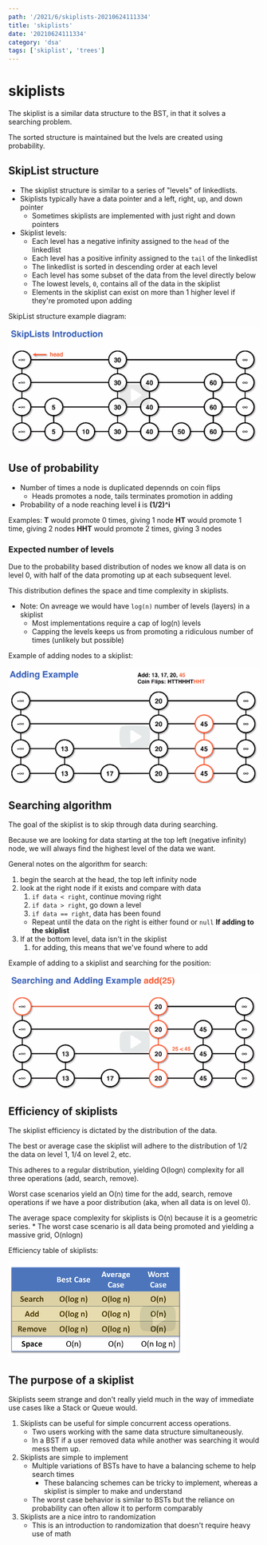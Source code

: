 ```yaml
---
path: '/2021/6/skiplists-20210624111334'
title: 'skiplists'
date: '20210624111334'
category: 'dsa'
tags: ['skiplist', 'trees']
---
```


# skiplists
The skiplist is a similar data structure to the BST, in that it solves a searching problem.

The sorted structure is maintained but the lvels are created using probability.

## SkipList structure
* The skiplist structure is similar to a series of "levels" of linkedlists.
* Skiplists typically have a data pointer and a left, right, up, and down pointer
    * Sometimes skiplists are implemented with just right and down pointers
* Skiplist levels:
    * Each level has a negative infinity assigned to the `head` of the linkedlist
    * Each level has a positive infinity assigned to the `tail` of the linkedlist
    * The linkedlist is sorted in descending order at each level
    * Each level has some subset of the data from the level directly below
    * The lowest levels, `0`, contains all of the data in the skiplist
    * Elements in the skiplist can exist on more than 1 higher level if they're promoted upon adding

SkipList structure example diagram:


![SkipList structure example diagram](./20210624111445-img-1.png)

## Use of probability
* Number of times a node is duplicated depennds on coin flips
    * Heads promotes a node, tails terminates promotion in adding
* Probability of a node reaching level **i** is **(1/2)^i**

Examples:
**T** would promote 0 times, giving 1 node
**HT** would promote 1 time, giving 2 nodes
**HHT** would promote 2 times, giving 3 nodes

### Expected number of levels
Due to the probability based distribution of nodes we know all data is on level 0,
with half of the data promoting up at each subsequent level.

This distribution defines the space and time complexity in skiplists.

* Note: On avreage we would have `log(n)` number of levels (layers) in a skiplist
    * Most implementations require a cap of log(n) levels
    * Capping the levels keeps us from promoting a ridiculous number of times (unlikely but possible)

Example of adding nodes to a skiplist:


![Example of adding nodes to a skiplist](./20210624112629-img-2.png)

## Searching algorithm
The goal of the skiplist is to skip through data during searching.

Because we are looking for data starting at the top left (negative infinity)
node, we will always find the highest level of the data we want.

General notes on the algorithm for search:
1. begin the search at the head, the top left infinity node
1. look at the right node if it exists and compare with data
    1. `if data < right`, continue moving right
    1. `if data > right`, go down a level
    1. `if data == right`, data has been found
    * Repeat until the data on the right is either found or `null`
**If adding to the skiplist**
1. If at the bottom level, data isn't in the skiplist
    1. for adding, this means that we've found where to add

Example of adding to a skiplist and searching for the position:


![Example of adding to a skiplist and searching for the position](./20210624113056-img-3.png)

## Efficiency of skiplists
The skiplist efficiency is dictated by the distribution of the data.

The best or average case the skiplist will adhere to the distribution of 1/2
the data on level 1, 1/4 on level 2, etc.

This adheres to a regular distribution, yielding O(logn) complexity for all three operations
(add, search, remove).

Worst case scenarios yield an O(n) time for the add, search, remove operations if
we have a poor distribution (aka, when all data is on level 0).

The average space complexity for skiplists is O(n) because it is a geometric series.
    * The worst case scenario is all data being promoted and yielding a massive grid, O(nlogn)

Efficiency table of skiplists:


![Efficiency table of skiplists](./20210624114607-img-4.png)

## The purpose of a skiplist
Skiplists seem strange and don't really yield much in the way of immediate use cases
like a Stack or Queue would.

1. Skiplists can be useful for simple concurrent access operations.
    * Two users working with the same data structure simultaneously.
    * In a BST if a user removed data while another was searching it would mess them up.
1. Skiplists are simple to implement
    * Multiple variations of BSTs have to have a balancing scheme to help search times
        * These balancing schemes can be tricky to implement, whereas a skiplist is simpler to make and understand
    * The worst case behavior is similar to BSTs but the reliance on probability can often allow it to perform comparably
1. Skiplists are a nice intro to randomization
    * This is an introduction to randomization that doesn't require heavy use of math

